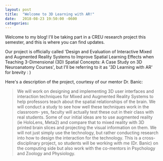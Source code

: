 ```yaml
---
layout: post
title:  "Welcome to 3D Learning with AR!"
date:   2018-08-23 19:50:00 -0600
categories:
---
```

Welcome to my blog! I'll be taking part in a CREU research project this semester, and this is where you can find updates. 

Our project is officially called 'Design and Evaluation of Interactive Mixed and Augmented Reality Systems to Improve Spatial Learning Effects when Teaching 3-Dimensional (3D) Spatial Concepts: A Case Study on 3D Neuroanatomy Courses', but I'll be referring to it as '3D Learning with AR' for brevity : )

Here's a description of the project, courtesy of our mentor Dr. Banic:
> We will work on designing and implementing 3D user interfaces and interaction techniques for Mixed and Augmented Reality Systems to help professors teach about the spatial relationships of the brain. We will conduct a study to see how well these techniques work in the classroom- yes, faculty will actually test these out in their class with real students. Some of our initial ideas are to use augmented reality (ie HoloLens, Meta2) and compare that to mixed reality with 3D printed brain slices and projecting the visual information on them. We will not just simply use the technology, but rather conducting research into how to design the interaction for the technology. This is a cross-disciplinary project, so students will be working with me (Dr. Banic) on the computing side but also work with the co-mentors in Psychology and Zoology and Physiology. 
